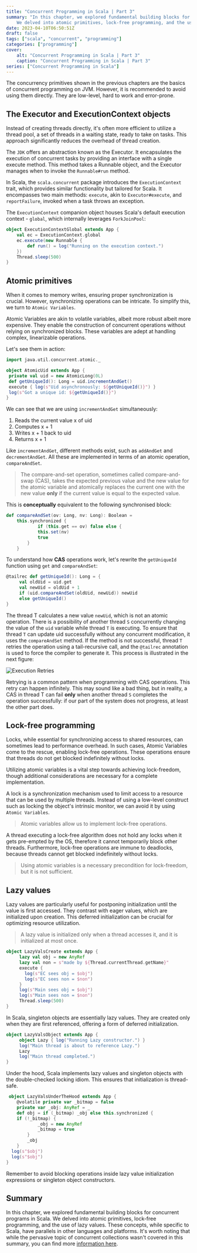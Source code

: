 ```yaml
---
title: "Concurrent Programming in Scala | Part 3"
summary: "In this chapter, we explored fundamental building blocks for concurrent programs in Scala.
    We delved into atomic primitives, lock-free programming, and the use of lazy values."
date: 2023-04-10T06:50:51Z
draft: false
tags: ["scala", "concurrent", "programming"]
categories: ["programming"]
cover:
    alt: "Concurrent Programming in Scala | Part 3"
    caption: "Concurrent Programming in Scala | Part 3"
series: ["Concurrent Programming in Scala"]
---
```


The concurrency primitives shown in the previous chapters are the basics of concurrent programming on JVM. However, it is recommended to avoid using them directly. They are low-level, hard to work and error-prone.

## The Executor and ExecutionContext objects

Instead of creating threads directly, it's often more efficient to utilize a thread pool, a set of threads in a waiting state, ready to take on tasks. This approach significantly reduces the overhead of thread creation.

The `JDK` offers an abstraction known as the Executor. It encapsulates the execution of concurrent tasks by providing an interface with a single execute method. This method takes a Runnable object, and the Executor manages when to invoke the `Runnable#run` method.

In Scala, the `scala.concurrent` package introduces the `ExecutionContext` trait, which provides similar functionality but tailored for Scala. It encompasses two main methods: `execute`, akin to `Executor#execute`, and `reportFailure`, invoked when a task throws an exception.

The `ExecutionContext` companion object houses Scala's default execution context - `global`, which internally leverages `ForkJoinPool`:

```scala
object ExecutionContextGlobal extends App {
	val ec = ExecutionContext.global
	ec.execute(new Runnable {
		def run() = log("Running on the execution context.")
	})
	Thread.sleep(500)
}
```

## Atomic primitives

When it comes to memory writes, ensuring proper synchronization is crucial. However, synchronizing operations can be intricate. To simplify this, we turn to `Atomic Variables`.

Atomic Variables are akin to volatile variables, albeit more robust albeit more expensive. They enable the construction of concurrent operations without relying on synchronized blocks. These variables are adept at handling complex, linearizable operations.

Let's see them in action:

```scala
import java.util.concurrent.atomic._

object AtomicUid extends App {
 private val uid = new AtomicLong(0L)
 def getUniqueId(): Long = uid.incrementAndGet()
 execute { log(s"Uid asynchronously: ${getUniqueId()}") }
 log(s"Got a unique id: ${getUniqueId()}")
}
```

We can see that we are using `incrementAndGet` simultaneously:

1. Reads the current value x of uid
2. Computes x + 1
3. Writes x + 1 back to uid
4. Returns x + 1

Like `incrementAndGet`, different methods exist, such as `addAndGet` and `decrementAndGet`. All these are implemented in terms of an atomic operation, `compareAndSet`.

> The compare-and-set operation, sometimes called compare-and-swap (CAS), takes the expected previous value and the new value for the atomic variable and atomically replaces the current one with the new value **only** if the current value is equal to the expected value.

This is **conceptually** equivalent to the following synchronised block:

```scala
def compareAndSet(ov: Long, nv: Long): Boolean =
	this.synchronized {
			if (this.get == ov) false else {
			this.set(nv)
			true
		}
	}
```

To understand how **CAS** operations work, let's rewrite the `getUniqueId` function using `get` and `compareAndSet`: 

```scala
@tailrec def getUniqueId(): Long = {
     val oldUid = uid.get
     val newUid = oldUid + 1
     if (uid.compareAndSet(oldUid, newUid)) newUid
     else getUniqueId()
}
```

The thread T calculates a new value `newUid`, which is not an atomic operation. There is a possibility of another thread `S` concurrently changing the value of the `uid` variable while thread `T` is executing. To ensure that thread `T` can update uid successfully without any concurrent modification, it uses the `compareAndSet` method. If the method is not successful, thread `T` retries the operation using a tail-recursive call, and the `@tailrec` annotation is used to force the compiler to generate it. This process is illustrated in the next figure:

![Execution Retries](/images/RETRY.png)

Retrying is a common pattern when programming with CAS operations. This retry can happen infinitely. This may sound like a bad thing, but in reality, a CAS in thread T can fail **only** when another thread `S` completes the operation successfully: if our part of the system does not progress, at least the other part does.

## Lock-free programming

Locks, while essential for synchronizing access to shared resources, can sometimes lead to performance overhead. In such cases, Atomic Variables come to the rescue, enabling lock-free operations. These operations ensure that threads do not get blocked indefinitely without locks.

Utilizing atomic variables is a vital step towards achieving lock-freedom, though additional considerations are necessary for a complete implementation.

A lock is a synchronization mechanism used to limit access to a resource that can be used by multiple threads. Instead of using a low-level construct such as locking the object's intrinsic monitor, we can avoid it by using `Atomic Variables`.

> Atomic variables allow us to implement lock-free operations.

A thread executing a lock-free algorithm does not hold any locks
when it gets pre-empted by the OS, therefore it cannot temporarily block other threads. Furthermore, lock-free operations are immune to deadlocks, because threads cannot get blocked indefinitely without locks.

> Using atomic variables is a necessary precondition for lock-freedom, but it is not sufficient.

## Lazy values

Lazy values are particularly useful for postponing initialization until the value is first accessed. They contrast with eager values, which are initialized upon creation. This deferred initialization can be crucial for optimizing resource utilization.

> A lazy value is initialized only when a thread accesses it, and it is initialized at most once.

```scala
object LazyValsCreate extends App {
     lazy val obj = new AnyRef
     lazy val non = s"made by ${Thread.currentThread.getName}"
     execute {
       log(s"EC sees obj = $obj")
       log(s"EC sees non = $non")
     }
     log(s"Main sees obj = $obj")
     log(s"Main sees non = $non")
     Thread.sleep(500)
}
```


In Scala, singleton objects are essentially lazy values. They are created only when they are first referenced, offering a form of deferred initialization.

```scala
object LazyValsObject extends App {
     object Lazy { log("Running Lazy constructor.") }
     log("Main thread is about to reference Lazy.")
     Lazy
     log("Main thread completed.")
}
```

Under the hood, Scala implements lazy values and singleton objects with the double-checked locking idiom. This ensures that initialization is thread-safe.

```scala
 object LazyValsUnderTheHood extends App {
    @volatile private var _bitmap = false
    private var _obj: AnyRef = _
    def obj = if (_bitmap) _obj else this.synchronized {
    if (!_bitmap) {
            _obj = new AnyRef
            _bitmap = true
        }
        _obj 
    }
  log(s"$obj")
  log(s"$obj")
}
```

Remember to avoid blocking operations inside lazy value initialization expressions or singleton object constructors.

## Summary

In this chapter, we explored fundamental building blocks for concurrent programs in Scala. We delved into atomic primitives,
lock-free programming, and the use of lazy values. These concepts, while specific to Scala, have parallels in other languages and platforms. It's worth noting that while the pervasive topic of concurrent collections wasn't covered in this summary, you can find more [information here](https://javarevisited.blogspot.com/2013/02/concurrent-collections-from-jdk-56-java-example-tutorial.html#axzz7yVzdQU9I).

